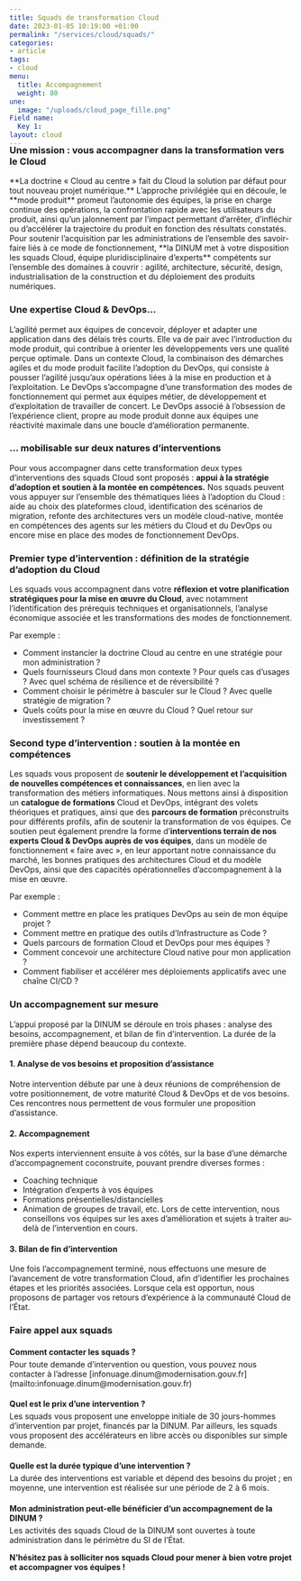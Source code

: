 ```yaml
---
title: Squads de transformation Cloud
date: 2023-01-05 10:19:00 +01:00
permalink: "/services/cloud/squads/"
categories:
- article
tags:
- cloud
menu:
  title: Accompagnement
  weight: 80
une:
  image: "/uploads/cloud_page_fille.png"
Field name:
  Key 1: 
layout: cloud
---
```


<h3 style="margin-top:-20px">Une mission : vous accompagner dans la transformation vers le Cloud</h3>
**La doctrine « Cloud au centre » fait du Cloud la solution par défaut pour tout nouveau projet numérique.** L’approche privilégiée qui en découle, le **mode produit** promeut l’autonomie des équipes, la prise en charge continue des opérations, la confrontation rapide avec les utilisateurs du produit, ainsi qu’un jalonnement par l’impact permettant d’arrêter, d’infléchir ou d’accélérer la trajectoire du produit en fonction des résultats constatés.
Pour soutenir l’acquisition par les administrations de l’ensemble des savoir-faire liés à ce mode de fonctionnement, **la DINUM met à votre disposition les squads Cloud, équipe pluridisciplinaire d’experts** compétents sur l’ensemble des domaines à couvrir : agilité, architecture, sécurité, design, industrialisation de la construction et du déploiement des produits numériques.

### Une expertise Cloud & DevOps…
L’agilité permet aux équipes de concevoir, déployer et adapter une application dans des délais très courts. Elle va de pair avec l’introduction du mode produit, qui contribue à orienter les développements vers une qualité perçue optimale.
Dans un contexte Cloud, la combinaison des démarches agiles et du mode produit facilite l’adoption du DevOps, qui consiste à pousser l’agilité jusqu’aux opérations liées à la mise en production et à l’exploitation. Le DevOps s’accompagne d’une transformation des modes de fonctionnement qui permet aux équipes métier, de développement et d’exploitation de travailler de concert. Le DevOps associé à l’obsession de l’expérience client, propre au mode produit donne aux équipes une réactivité maximale dans une boucle d’amélioration permanente.

### … mobilisable sur deux natures d’interventions
Pour vous accompagner dans cette transformation deux types d’interventions des squads Cloud sont proposés : **appui à la stratégie d’adoption et soutien à la montée en compétences.**
Nos squads peuvent vous appuyer sur l’ensemble des thématiques liées à l’adoption du Cloud : aide au choix des plateformes cloud, identification des scénarios de migration, refonte des architectures vers un modèle cloud-native, montée en compétences des agents sur les métiers du Cloud et du DevOps ou encore mise en place des modes de fonctionnement DevOps.

### Premier type d’intervention : définition de la stratégie d’adoption du Cloud
Les squads vous accompagnent dans votre **réflexion et votre planification stratégiques pour la mise en œuvre du Cloud**, avec notamment l’identification des prérequis techniques et organisationnels, l’analyse économique associée et les transformations des modes de fonctionnement.

Par exemple :	 
* Comment instancier la doctrine Cloud au centre en une stratégie pour mon administration ?
* Quels fournisseurs Cloud dans mon contexte ? Pour quels cas d’usages ? Avec quel schéma de résilience et de réversibilité ?
* Comment choisir le périmètre à basculer sur le Cloud ? Avec quelle stratégie de migration ?
* Quels coûts pour la mise en œuvre du Cloud ? Quel retour sur investissement ?

### Second type d’intervention : soutien à la montée en compétences
Les squads vous proposent de **soutenir le développement et l’acquisition de nouvelles compétences et connaissances**, en lien avec la transformation des métiers informatiques.
Nous mettons ainsi à disposition un **catalogue de formations** Cloud et DevOps, intégrant des volets théoriques et pratiques, ainsi que des **parcours de formation** préconstruits pour différents profils, afin de soutenir la transformation de vos équipes.
Ce soutien peut également prendre la forme d’**interventions terrain de nos experts Cloud & DevOps auprès de vos équipes**, dans un modèle de fonctionnement « faire avec », en leur apportant notre connaissance du marché, les bonnes pratiques des architectures Cloud et du modèle DevOps, ainsi que des capacités opérationnelles d’accompagnement à la mise en œuvre. 

Par exemple :
* Comment mettre en place les pratiques DevOps au sein de mon équipe projet ?
* Comment mettre en pratique des outils d’Infrastructure as Code ?
* Quels parcours de formation Cloud et DevOps pour mes équipes ? 
* Comment concevoir une architecture Cloud native pour mon application ?
* Comment fiabiliser et accélérer mes déploiements applicatifs avec une chaîne CI/CD ?

### Un accompagnement sur mesure
L’appui proposé par la DINUM se déroule en trois phases : analyse des besoins, accompagnement, et bilan de fin d’intervention. La durée de la première phase dépend beaucoup du contexte.

#### 1. Analyse de vos besoins et proposition d’assistance
Notre intervention débute par une à deux réunions de compréhension de votre positionnement, de votre maturité Cloud & DevOps et de vos besoins.
Ces rencontres nous permettent de vous formuler une proposition d’assistance.

#### 2. Accompagnement
Nos experts interviennent ensuite à vos côtés, sur la base d’une démarche d’accompagnement coconstruite, pouvant prendre diverses formes :
* Coaching technique
* Intégration d’experts à vos équipes
* Formations présentielles/distancielles
* Animation de groupes de travail, etc.
Lors de cette intervention, nous conseillons vos équipes sur les axes d’amélioration et sujets à traiter au-delà de l’intervention en cours.

#### 3. Bilan de fin d’intervention
Une fois l’accompagnement terminé, nous effectuons une mesure de l’avancement de votre transformation Cloud, afin d’identifier les prochaines étapes et les priorités associées.
Lorsque cela est opportun, nous proposons de partager vos retours d’expérience à la communauté Cloud de l’État.

### Faire appel aux squads
<h4 style="margin-bottom: 5px">Comment contacter les squads ?</h4>
Pour toute demande d’intervention ou question, vous pouvez nous contacter à l’adresse [infonuage.dinum@modernisation.gouv.fr](mailto:infonuage.dinum@modernisation.gouv.fr)	

<h4 style="margin-bottom: 5px">Quel est le prix d’une intervention ?</h4>
Les squads vous proposent une enveloppe initiale de 30 jours-hommes d’intervention par projet, financés par la DINUM. Par ailleurs, les squads vous proposent des accélérateurs en libre accès ou disponibles sur simple demande.

<h4 style="margin-bottom: 5px">Quelle est la durée typique d’une intervention ?</h4>
La durée des interventions est variable et dépend des besoins du projet ; en moyenne, une intervention est réalisée sur une période de 2 à 6 mois.

<h4 style="margin-bottom: 5px">Mon administration peut-elle bénéficier d’un accompagnement de la DINUM ?</h4>
Les activités des squads Cloud de la DINUM sont ouvertes à toute administration dans le périmètre du SI de l’État.


**N’hésitez pas à solliciter nos squads Cloud pour mener à bien votre projet et accompagner vos équipes !**